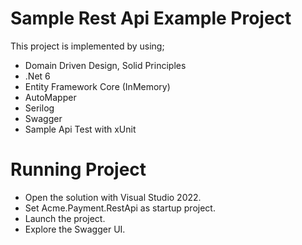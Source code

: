 # Sample Rest Api Example Project
This project is implemented by using;
- Domain Driven Design, Solid Principles
- .Net 6
- Entity Framework Core (InMemory)
- AutoMapper
- Serilog
- Swagger
- Sample Api Test with xUnit

# Running Project
- Open the solution with Visual Studio 2022.
- Set Acme.Payment.RestApi as startup project.
- Launch the project.
- Explore the Swagger UI.
